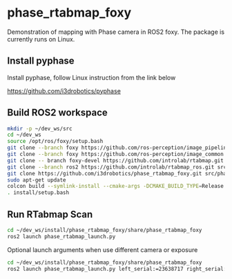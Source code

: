 # phase_rtabmap_foxy
Demonstration of mapping with Phase camera in ROS2 foxy.
The package is currently runs on Linux.

## Install pyphase
Install pyphase, follow Linux instruction from the link below

https://github.com/i3drobotics/pyphase

## Build ROS2 workspace
```bash
mkdir -p ~/dev_ws/src
cd ~/dev_ws
source /opt/ros/foxy/setup.bash
git clone --branch foxy https://github.com/ros-perception/image_pipeline.git src/image_pipeline
git clone --branch foxy https://github.com/ros-perception/image_common.git src/image_common
git clone -- branch foxy-devel https://github.com/introlab/rtabmap.git src/rtabmap
git clone --branch ros2 https://github.com/introlab/rtabmap_ros.git src/rtabmap_ros
git clone https://github.com/i3drobotics/phase_rtabmap_foxy.git src/phase_rtabmap_foxy
sudo apt-get update
colcon build --symlink-install --cmake-args -DCMAKE_BUILD_TYPE=Release
. install/setup.bash
```

## Run RTabmap Scan
```bash
cd ~/dev_ws/install/phase_rtabmap_foxy/share/phase_rtabmap_foxy
ros2 launch phase_rtabmap_launch.py
```
Optional launch arguments when use different camera or exposure
```bash
cd ~/dev_ws/install/phase_rtabmap_foxy/share/phase_rtabmap_foxy
ros2 launch phase_rtabmap_launch.py left_serial:=23638717 right_serial:=23638711 camera_name:=Basler acA2440-35uc device_type:=phobos interface_type:=usb exposure:=25000
```
###

